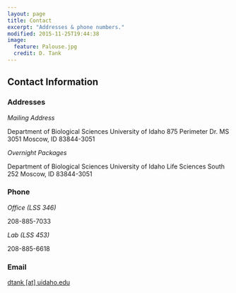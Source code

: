 ```yaml
---
layout: page
title: Contact
excerpt: "Addresses & phone numbers."
modified: 2015-11-25T19:44:38
image:
  feature: Palouse.jpg
  credit: D. Tank
---
```

## Contact Information

### Addresses

*Mailing Address*

Department of Biological Sciences
University of Idaho
875 Perimeter Dr. MS 3051
Moscow, ID 83844-3051

*Overnight Packages*

Department of Biological Sciences
University of Idaho
Life Sciences South 252
Moscow, ID 83844-3051

### Phone

*Office (LSS 346)*

208-885-7033

*Lab (LSS 453)*

208-885-6618

### Email

[dtank [at] uidaho.edu](mailto:dtank@uidaho.edu)